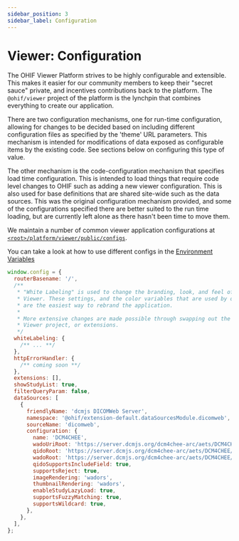 ```yaml
---
sidebar_position: 3
sidebar_label: Configuration
---
```


# Viewer: Configuration

The OHIF Viewer Platform strives to be highly configurable and extensible. This
makes it easier for our community members to keep their "secret sauce" private,
and incentives contributions back to the platform. The `@ohif/viewer` project of
the platform is the lynchpin that combines everything to create our application.

There are two configuration mechanisms, one for run-time configuration, allowing
for changes to be decided based on including different configuration files as
specified by the 'theme' URL parameters.  This mechanism is intended for
modifications of data exposed as configurable items by the existing code.  See
sections below on configuring this type of value.

The other mechanism is the code-configuration mechanism that specifies load
time configuration.  This is intended to load things that require code level
changes to OHIF such as adding a new viewer configuration.  This is also used
for base definitions that are shared site-wide such as the data sources.  This
was the original configuration mechanism provided, and some of the configurations
specified there are better suited to the run time loading, but are currently
left alone as there hasn't been time to move them.

We maintain a number of common viewer application configurations at
[`<root>/platform/viewer/public/configs`][config-dir].

You can take a look at how to use different configs in the
[Environment Variables](../platform/environment-variables)

```js title="<root>/platform/viewer/public/configs"
window.config = {
  routerBasename: '/',
  /**
   * "White Labeling" is used to change the branding, look, and feel of the OHIF
   * Viewer. These settings, and the color variables that are used by our components,
   * are the easiest way to rebrand the application.
   *
   * More extensive changes are made possible through swapping out the UI library,
   * Viewer project, or extensions.
   */
  whiteLabeling: {
    /** ... **/
  },
  httpErrorHandler: {
    /** coming soon **/
  },
  extensions: [],
  showStudyList: true,
  filterQueryParam: false,
  dataSources: [
    {
      friendlyName: 'dcmjs DICOMWeb Server',
      namespace: '@ohif/extension-default.dataSourcesModule.dicomweb',
      sourceName: 'dicomweb',
      configuration: {
        name: 'DCM4CHEE',
        wadoUriRoot: 'https://server.dcmjs.org/dcm4chee-arc/aets/DCM4CHEE/wado',
        qidoRoot: 'https://server.dcmjs.org/dcm4chee-arc/aets/DCM4CHEE/rs',
        wadoRoot: 'https://server.dcmjs.org/dcm4chee-arc/aets/DCM4CHEE/rs',
        qidoSupportsIncludeField: true,
        supportsReject: true,
        imageRendering: 'wadors',
        thumbnailRendering: 'wadors',
        enableStudyLazyLoad: true,
        supportsFuzzyMatching: true,
        supportsWildcard: true,
      },
    },
  ],
};
```


<!--
  LINKS
-->

<!-- prettier-ignore-start -->
[config-dir]: https://github.com/OHIF/Viewers/tree/master/platform/viewer/public/config
<!-- prettier-ignore-end -->
